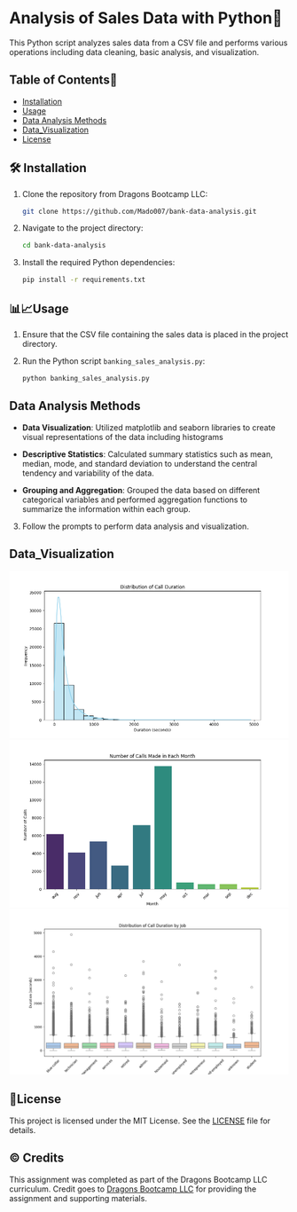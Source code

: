 # Analysis of Sales Data with Python🐍

This Python script analyzes sales data from a CSV file and performs various operations including data cleaning, basic analysis, and visualization.


## Table of Contents🧾

- [Installation](#installation)
- [Usage](#usage)
- [Data Analysis Methods](#Data_Analysis_Methods)
- [Data_Visualization](#data_visualization)
- [License](#license)


## 🛠️ Installation

1. Clone the repository from Dragons Bootcamp LLC:

    ```bash
    git clone https://github.com/Mado007/bank-data-analysis.git
    ```

2. Navigate to the project directory:

    ```bash
    cd bank-data-analysis
    ```

3. Install the required Python dependencies:

    ```bash
    pip install -r requirements.txt
    ```

## 📊📈Usage

1. Ensure that the CSV file containing the sales data is placed in the project directory.

2. Run the Python script `banking_sales_analysis.py`:

    ```bash
    python banking_sales_analysis.py
    ```

## Data Analysis Methods

- **Data Visualization**: Utilized matplotlib and seaborn libraries to create visual representations of the data including histograms

- **Descriptive Statistics**: Calculated summary statistics such as mean, median, mode, and standard deviation to understand the central tendency and variability of the data.

- **Grouping and Aggregation**: Grouped the data based on different categorical variables and performed aggregation functions to summarize the information within each group.


3. Follow the prompts to perform data analysis and visualization.

## Data_Visualization
![Distribution of Call Duration](Graph-images/Distribution_of_Call%20Duration.png)
![Numbers of calls in each month](Graph-images/Numbers_of_calls_in%20each%20month.png)
![Distribution of calls](Graph-images/distribution_of_calls.png)


## 🔑License

This project is licensed under the MIT License. See the [LICENSE](LICENSE) file for details.

## © Credits

This assignment was completed as part of the Dragons Bootcamp LLC curriculum. Credit goes to [Dragons Bootcamp LLC](https://github.com/dragonsbootcampllc) for providing the assignment and supporting materials.
